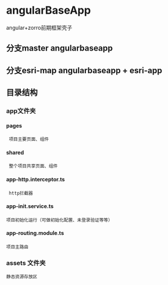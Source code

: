 # angularBaseApp
angular+zorro前期框架壳子

## 分支master angularbaseapp
## 分支esri-map angularbaseapp + esri-app

## 目录结构
### app文件夹
#### pages
     项目主要页面、组件
#### shared
     整个项目共享页面、组件
#### app-http.interceptor.ts
     http拦截器
#### app-init.service.ts
    项目初始化运行（可做初始化配置、未登录验证等等）
#### app-routing.module.ts
    项目主路由
### assets 文件夹
    静态资源存放区
